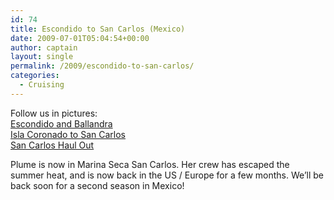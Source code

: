 ```yaml
---
id: 74
title: Escondido to San Carlos (Mexico)
date: 2009-07-01T05:04:54+00:00
author: captain
layout: single
permalink: /2009/escondido-to-san-carlos/
categories:
  - Cruising
---
```

Follow us in pictures:<br /> <a
href="http://plume.flupes.org/gallery/index.php?level=album&id=27">Escondido and
Ballandra</a><br /> <a
href="http://plume.flupes.org/gallery/index.php?level=album&id=28">Isla Coronado
to San Carlos</a><br /> <a
href="http://plume.flupes.org/gallery/index.php?level=album&id=26">San Carlos
Haul Out</a></div>
    
Plume is now in Marina Seca San Carlos. Her crew has escaped the summer heat,
and is now back in the US / Europe for a few months. We&#8217;ll be back soon
for a second season in Mexico!